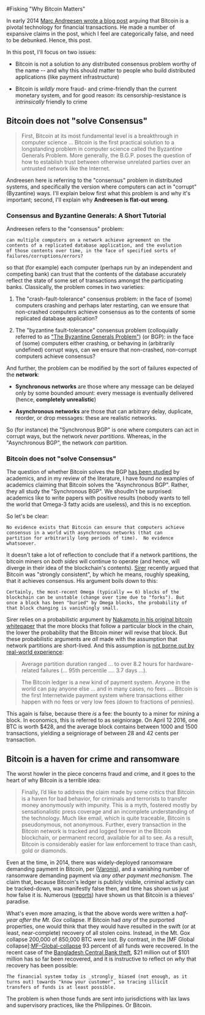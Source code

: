 
#Fisking "Why Bitcoin Matters"

In early 2014
[Marc Andreesen wrote a blog post][Andreesen-Why-Bitcoin-Matters]
arguing that Bitcoin is a pivotal technology for financial
transactions.  He made a number of expansive claims in the post, which
I feel are categorically false, and need to be debunked.  Hence, this
post.

In this post, I'll focus on two issues:  

* Bitcoin is not a solution to any distributed consensus problem
  worthy of the name -- and why this should matter to people who build
  distributed applications (like payment infrastructure)

* Bitcoin is _wildly_ more fraud- and crime-friendly than the current
  monetary system, and for good reason: its censorship-resistance is
  _intrinsically_ friendly to crime

## Bitcoin does not "solve Consensus"

>First, Bitcoin at its most fundamental level is a breakthrough in
 computer science ... Bitcoin is the first practical solution to a
 longstanding problem in computer science called the Byzantine
 Generals Problem.  More generally, the B.G.P. poses the question of
 how to establish trust between otherwise unrelated parties over an
 untrusted network like the Internet.

Andreesen here is referring to the "consensus" problem in
distributed systems, and specifically the version where computers can
act in "corrupt" (Byzantine) ways.  I'll explain below first what
this problem is and why it's important; second, I'll explain why
**Andreesen is flat-out wrong**.

### Consensus and Byzantine Generals: A Short Tutorial

Andreesen refers to the "consensus" problem:

    can multiple computers on a network achieve agreement on the
	contents of a replicated database application, and the evolution
	of those contents over time, in the face of specified sorts of
	failures/corruptions/errors?

so that (for example) each computer (perhaps run by an independent and
competing bank) can trust that the contents of the database accurately
reflect the state of some set of transactions amongst the
participating banks.  Classically, the problem comes in two varieties:  

1. The "crash-fault-tolerance" consensus problem: in the face of
   (some) computers crashing and perhaps later restarting, can we
   ensure that non-crashed computers achieve consensus as to the
   contents of some replicated database application?

2. The "byzantine fault-tolerance" consensus problem (colloquially
   referred to as
   ["The Byzantine Generals Problem"][Lamport-Byzantine-Generals])
   (or BGP): in the face of (some) computers either crashing, or
   behaving in (arbitrarily undefined) corrupt ways, can we ensure
   that non-crashed, non-corrupt computers achieve consensus?

And further, the problem can be modified by the sort of failures
expected of the **network**:

* **Synchronous networks** are those where any message can be delayed
  only by some bounded amount: every message is eventually delivered
  (hence, **completely unrealistic**)

* **Asynchronous networks** are those that can arbitrary delay,
  duplicate, reorder, or drop messages: these are realistic networks.

So (for instance) the "Synchronous BGP" is one where computers can act
in corrupt ways, but the network _never partitions_.  Whereas, in the
"Asynchronous BGP", the network _can_ partition.

### Bitcoin does not "solve Consensus"

The question of whether Bitcoin solves the BGP
[has been studied][Bitcoin-theory-byzantine-generals] by academics,
and in my review of the literature, I have found _no_ examples of
academics claiming that Bitcoin solves the "Asynchronous BGP".
Rather, they all study the "Synchronous BGP".  We shoudln't be
surprised: academics like to write papers with positive results
(nobody wants to tell the world that Omega-3 fatty acids are useless),
and this is no exception.

So let's be clear:

    No evidence exists that Bitcoin can ensure that computers achieve
    consensus in a world with asynchronous networks (that can
    partition for arbitrarily long periods of time).  No evidence
    whatsoever.

It doesn't take a lot of reflection to conclude that if a network
partitions, the bitcoin miners on _both sides_ will continue to
operate (and hence, will diverge in their idea of the blockchain's
contents).  [Sirer][Sirer2016] recently argued that Bitcoin was
"strongly consistent", by which he means, roughly speaking, that it
achieves consensus.  His argument boils down to this:

    Certainly, the most-recent Omega (typically == 6) blocks of the
    blockchain can be unstable (change over time due to "forks"). But
    once a block has been "buried" by Omega blocks, the probability of
    that block changing is vanishingly small.

Sirer relies on a probabilistic argument by
[Nakamoto in his original bitcoin whitepaper][Nakamoto-bitcoin] that
the more blocks that follow a particular block in the chain, the lower
the probability that the Bitcoin miner will revise that block.  But
these probabilistic arguments are _all_ made with the assumption that
network partitions are short-lived.  And this assumption is
[not borne out by real-world experience][Aphyr]:

>Average partition duration ranged ... to over 8.2 hours for
 hardware-related failures (... 95th percentile .... 3.7 days ...).



>The Bitcoin ledger is a new kind of payment system. Anyone in the
>world can pay anyone else ... and in many cases, no fees .... Bitcoin
>is the first Internetwide payment system where transactions either
>happen with no fees or very low fees (down to fractions of pennies).

This again is false, because there _is_ a fee: the bounty to a miner
for mining a block.  In economics, this is referred to as seigniorage.
On April 12 2016, one BTC is worth $428, and the average block
contains between 1000 and 1500 transactions, yielding a seigniorage of
between 28 and 42 cents per transaction.

## Bitcoin is a haven for crime and ransomware

The worst howler in the piece concerns fraud and crime, and it goes to
the heart of why Bitcoin is a terrible idea:

>Finally, I’d like to address the claim made by some critics that
>Bitcoin is a haven for bad behavior, for criminals and terrorists to
>transfer money anonymously with impunity. This is a myth, fostered
>mostly by sensationalistic press coverage and an incomplete
>understanding of the technology. Much like email, which is quite
>traceable, Bitcoin is pseudonymous, not anonymous. Further, every
>transaction in the Bitcoin network is tracked and logged forever in
>the Bitcoin blockchain, or permanent record, available for all to
>see. As a result, Bitcoin is considerably easier for law enforcement
>to trace than cash, gold or diamonds.

Even at the time, in 2014, there was widely-deployed ransomware
demanding payment in Bitcoin, per
([Varonis][Varonis-Brief-History-of-Ransomware]), and a vanishing
number of ransomware demanding payment via _any other payment
mechanism_.  The claim that, because Bitcoin's ledger is publicly
visible, criminal activity can be tracked-down, was manifestly false
then, and time has shown us just how false it is.  Numerous
([reports][Cryptowall-Report]) have shown us that Bitcoin is a
thieves' paradise.

What's even more amazing, is that the above words were written a
_half-year after the Mt. Gox_ collapse.  If Bitcoin had _any_ of the
purported properties, one would think that they would have resulted in
the swift (or at least, near-complete) recovery of all stolen coins.
Instead, in the Mt. Gox collapse 200,000 of 850,000 BTC were lost.  By
contrast, in the [MF Global collapse]:[MF-Global-collapse] 93 percent
of all funds were recovered.  In the recent case of the
[Bangladesh Central Bank theft][Bangladesh-bank-theft], $21 million
out of $101 million has so far been recovered, and it is instructive
to reflect on _why_ that recovery has been possible:

    The financial system today is _strongly_ biased (not enough, as it
    turns out) towards "know your customer", so tracing illicit
    transfers of funds is at least possible.

The problem is when those funds are sent into jurisdictions with lax
laws and supervisory practices, like the Philippines.  Or Bitcoin.

[Lamport-Byzantine-Generals]: http://research.microsoft.com/en-us/um/people/lamport/pubs/byz.pdf

[Bitcoin-theory-byzantine-generals]: https://bitcointalk.org/index.php?topic=99631.0

[Andreesen-Why-Bitcoin-Matters]: https://a16z.com/2014/01/21/why-bitcoin-matters-2/

[Sirer2016]: http://hackingdistributed.com/2016/03/01/bitcoin-guarantees-strong-not-eventual-consistency/

[Varonis-Brief-History-of-Ransomware]: https://blog.varonis.com/a-brief-history-of-ransomware/

[Cryptowall-Report]: http://cyberthreatalliance.org/cryptowall-report.pdf

[MT-Gox-collapse]: https://en.wikipedia.org/wiki/Mt._Gox#Insolvency_and_shutdown

[MF-Global-collapse]: https://en.wikipedia.org/wiki/MF_Global

[Bangladesh-bank-theft]: http://www.bloomberg.com/news/articles/2016-03-09/the-1-billion-plot-to-rob-fed-accounts-leads-to-manila-casinos

[Nakamoto-bitcoin]: https://bitcoin.org/bitcoin.pdf

[Aphyr]: https://aphyr.com/posts/288-the-network-is-reliable
